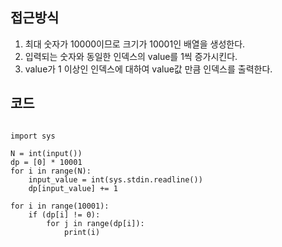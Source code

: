 ## 접근방식
1. 최대 숫자가 10000이므로 크기가 10001인 배열을 생성한다.
2. 입력되는 숫자와 동일한 인덱스의 value를 1씩 증가시킨다.
3. value가 1 이상인 인덱스에 대하여 value값 만큼 인덱스를 출력한다.



## 코드
<pre><code>
import sys

N = int(input())
dp = [0] * 10001
for i in range(N):
    input_value = int(sys.stdin.readline())
    dp[input_value] += 1

for i in range(10001):
    if (dp[i] != 0):
        for j in range(dp[i]):
            print(i)
</code></pre>
